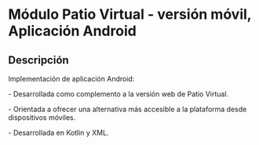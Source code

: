 # Módulo Patio Virtual - versión móvil, Aplicación Android



## Descripción



Implementación de aplicación Android:



\- Desarrollada como complemento a la versión web de Patio Virtual.

\- Orientada a ofrecer una alternativa más accesible a la plataforma desde dispositivos móviles.

\- Desarrollada en Kotlin y XML.

